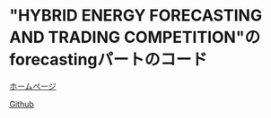 # "HYBRID ENERGY FORECASTING AND TRADING COMPETITION"のforecastingパートのコード
[ホームページ](https://ieee-dataport.org/competitions/hybrid-energy-forecasting-and-trading-competition#files)

[Github](https://github.com/jbrowell/HEFTcom24)
